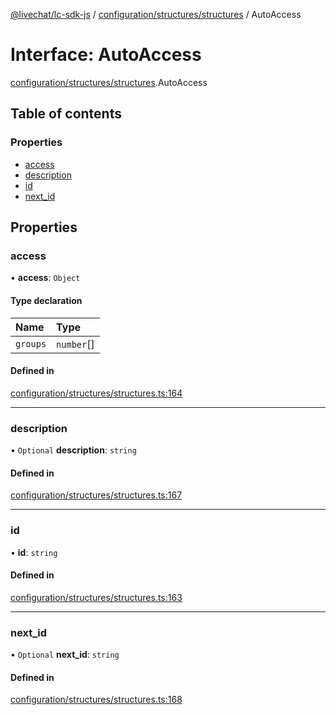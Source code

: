 [@livechat/lc-sdk-js](../README.md) / [configuration/structures/structures](../modules/configuration_structures_structures.md) / AutoAccess

# Interface: AutoAccess

[configuration/structures/structures](../modules/configuration_structures_structures.md).AutoAccess

## Table of contents

### Properties

- [access](configuration_structures_structures.AutoAccess.md#access)
- [description](configuration_structures_structures.AutoAccess.md#description)
- [id](configuration_structures_structures.AutoAccess.md#id)
- [next\_id](configuration_structures_structures.AutoAccess.md#next_id)

## Properties

### access

• **access**: `Object`

#### Type declaration

| Name | Type |
| :------ | :------ |
| `groups` | `number`[] |

#### Defined in

[configuration/structures/structures.ts:164](https://github.com/livechat/lc-sdk-js/blob/1fa827f/src/configuration/structures/structures.ts#L164)

___

### description

• `Optional` **description**: `string`

#### Defined in

[configuration/structures/structures.ts:167](https://github.com/livechat/lc-sdk-js/blob/1fa827f/src/configuration/structures/structures.ts#L167)

___

### id

• **id**: `string`

#### Defined in

[configuration/structures/structures.ts:163](https://github.com/livechat/lc-sdk-js/blob/1fa827f/src/configuration/structures/structures.ts#L163)

___

### next\_id

• `Optional` **next\_id**: `string`

#### Defined in

[configuration/structures/structures.ts:168](https://github.com/livechat/lc-sdk-js/blob/1fa827f/src/configuration/structures/structures.ts#L168)
